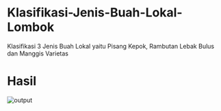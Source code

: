 # Klasifikasi-Jenis-Buah-Lokal-Lombok
Klasifikasi 3 Jenis Buah Lokal yaitu Pisang Kepok, Rambutan Lebak Bulus dan Manggis Varietas

# Hasil
![output](https://github.com/user-attachments/assets/4c06e943-c5f3-48fc-b6f9-e103121fe6ef)

